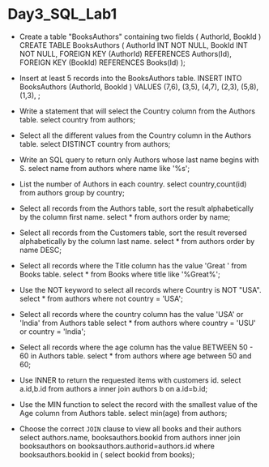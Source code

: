 
# Day3_SQL_Lab1

- Create a table "BooksAuthors" containing two fields ( AuthorId, BookId )
CREATE TABLE BooksAuthors (
    AuthorId INT NOT NULL,
    BookId  INT NOT NULL,
    FOREIGN KEY (AuthorId) REFERENCES Authors(Id),
    FOREIGN KEY (BookId) REFERENCES Books(Id)
);

- Insert at least 5 records into the BooksAuthors table.
INSERT INTO BooksAuthors
 (AuthorId, BookId )
VALUES
    (7,6),
    (3,5),
    (4,7),
    (2,3),
    (5,8),
    (1,3),
;

- Write a statement that will select the Country column from the Authors table.
select country from authors;

- Select all the different values from the Country column in the Authors table.
select DISTINCT country from authors;

- Write an SQL query to return only Authors whose last name begins with S.
select name from authors where name like '%s';

- List the number of Authors in each country.
select country,count(id) from authors group by country;

- Select all records from the Authors table, sort the result alphabetically by the column first name.
select * from authors order by name;

- Select all records from the Customers table, sort the result reversed alphabetically by the column last name.
select * from authors order by name DESC;

- Select all records where the Title column has the value 'Great ' from Books table.
select * from Books where title like '%Great%';

- Use the NOT keyword to select all records where Country is NOT "USA".
select * from authors where not country = 'USA';

- Select all records where the country column has the value 'USA' or 'India' from Authors table
select * from authors where country = 'USU' or country = 'India';

- Select all records where the age column has the value BETWEEN 50 - 60 in Authors table.
select * from authors where age between 50 and 60;

- Use INNER to return the requested items with customers id.
select a.id,b.id from authors a inner join authors b on a.id=b.id;

- Use the MIN function to select the record with the smallest value of the Age column from Authors table.
select min(age) from authors;

- Choose the correct `JOIN` clause to view all books and their authors
select authors.name, booksauthors.bookid from authors inner join booksauthors on booksauthors.authorid=authors.id where booksauthors.bookid in ( select bookid from books);

